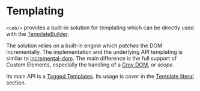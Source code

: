 # Templating

`<ceb/>` provides a built-in solution for templating which can be directly used with the [TemplateBuilder].

The solution relies on a built-in engine which _patches_ the DOM incrementally.
The implementation and the underlying API templating is similar to [incremental-dom].
The main difference is the full support of Custom Elements, especially the handling of a [Grey DOM], or _scope_.

Its main API is a [Tagged Templates].
Its usage is cover in the [Template literal] section.

[TemplateBuilder]: ../builders-and-decorators/TemplateBuilder.md
[incremental-dom]: https://google.github.io/incremental-dom
[Grey DOM]: grey_dom.md
[Tagged Templates]: https://developer.mozilla.org/en-US/docs/Web/JavaScript/Reference/Template_literals#tagged_templates
[Template literal]: template_literal.md
